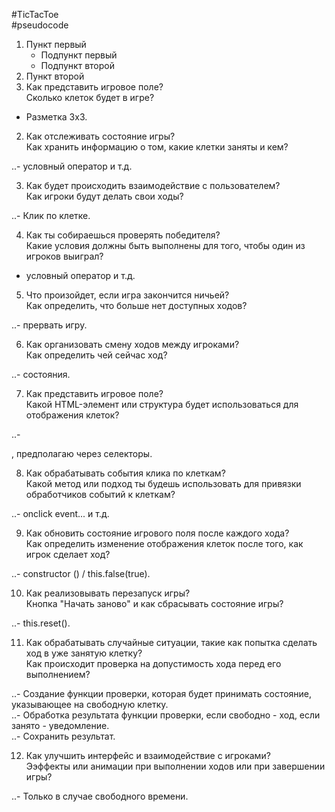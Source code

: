 #TicTacToe  
#pseudocode  
   
1. Пункт первый
    - Подпункт первый
    - Подпункт второй
2. Пункт второй
1. Как представить игровое поле?  
Сколько клеток будет в игре?  
  
- Разметка 3х3.  
  
2. Как отслеживать состояние игры?  
Как хранить информацию о том, какие клетки заняты и кем?  
  
..- условный оператор и т.д.  
  
3. Как будет происходить взаимодействие с пользователем?  
Как игроки будут делать свои ходы?  
  
..- Клик по клетке.  
  
4. Как ты собираешься проверять победителя?  
Какие условия должны быть выполнены для того, чтобы один из игроков выиграл?  
  
- условный оператор и т.д.  
  
5. Что произойдет, если игра закончится ничьей?  
Как определить, что больше нет доступных ходов?  
  
..- прервать игру.  
  
6. Как организовать смену ходов между игроками?  
Как определить чей сейчас ход?  
  
..- состояния.  
  
7. Как представить игровое поле?  
Какой HTML-элемент или структура будет использоваться для отображения клеток?  
  
..- <div>, предполагаю через селекторы.  
  
8. Как обрабатывать события клика по клеткам?  
Какой метод или подход ты будешь использовать для привязки обработчиков событий к клеткам?  
  
..-  onclick event... и т.д.  
  
9. Как обновить состояние игрового поля после каждого хода?  
Как определить изменение отображения клеток после того, как игрок сделает ход?  
  
..- constructor () / this.false(true).  
  
10. Как реализовывать перезапуск игры?  
Кнопка "Начать заново" и как сбрасывать состояние игры?  
  
..- this.reset().  
  
11. Как обрабатывать случайные ситуации, такие как попытка сделать ход в уже занятую клетку?  
Как происходит проверка на допустимость хода перед его выполнением?  
  
..- Создание функции проверки, которая будет принимать состояние, указывающее на свободную клетку.  
..- Обработка результата функции проверки, если свободно - ход, если занято - уведомление.  
..- Сохранить результат.  
  
12. Как улучшить интерфейс и взаимодействие с игроками?  
Ээффекты или анимации при выполнении ходов или при завершении игры?  
  
..- Только в случае свободного времени.  
  
